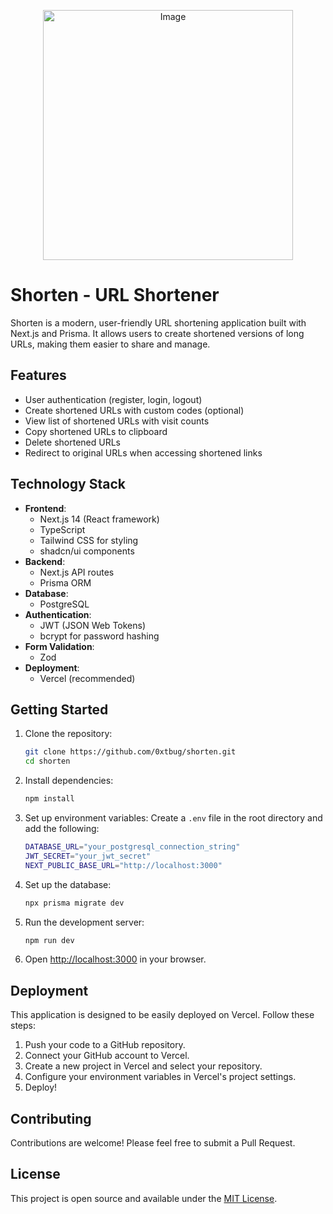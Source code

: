 <p align="center">
<img src="https://github.com/user-attachments/assets/995e555b-837b-4db5-82c7-ed79495a4927" height="400px" alt="Image" />
</p>

# Shorten - URL Shortener

Shorten is a modern, user-friendly URL shortening application built with Next.js and Prisma. It allows users to create shortened versions of long URLs, making them easier to share and manage.

## Features

- User authentication (register, login, logout)
- Create shortened URLs with custom codes (optional)
- View list of shortened URLs with visit counts
- Copy shortened URLs to clipboard
- Delete shortened URLs
- Redirect to original URLs when accessing shortened links

## Technology Stack

- **Frontend**: 
  - Next.js 14 (React framework)
  - TypeScript
  - Tailwind CSS for styling
  - shadcn/ui components
- **Backend**: 
  - Next.js API routes
  - Prisma ORM
- **Database**: 
  - PostgreSQL
- **Authentication**: 
  - JWT (JSON Web Tokens)
  - bcrypt for password hashing
- **Form Validation**: 
  - Zod
- **Deployment**: 
  - Vercel (recommended)

## Getting Started

1. Clone the repository:
   ```bash
   git clone https://github.com/0xtbug/shorten.git
   cd shorten
   ```

2. Install dependencies:
   ```bash
   npm install
   ```

3. Set up environment variables:
   Create a `.env` file in the root directory and add the following:
   ```bash
   DATABASE_URL="your_postgresql_connection_string"
   JWT_SECRET="your_jwt_secret"
   NEXT_PUBLIC_BASE_URL="http://localhost:3000"
   ```

4. Set up the database:
   ```bash
   npx prisma migrate dev
   ```

5. Run the development server:
   ```bash
   npm run dev
   ```

6. Open [http://localhost:3000](http://localhost:3000) in your browser.

## Deployment

This application is designed to be easily deployed on Vercel. Follow these steps:

1. Push your code to a GitHub repository.
2. Connect your GitHub account to Vercel.
3. Create a new project in Vercel and select your repository.
4. Configure your environment variables in Vercel's project settings.
5. Deploy!

## Contributing

Contributions are welcome! Please feel free to submit a Pull Request.

## License

This project is open source and available under the [MIT License](LICENSE).

